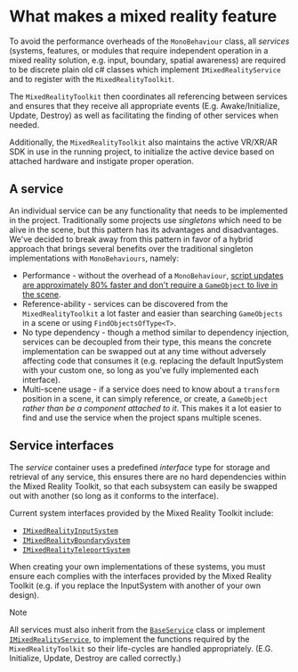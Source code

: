 # What makes a mixed reality feature

To avoid the performance overheads of the `MonoBehaviour` class, all *services* (systems, features, or modules that require independent operation in a mixed reality solution, e.g. input, boundary, spatial awareness) are required to be discrete plain old c# classes which implement `IMixedRealityService` and to register with the `MixedRealityToolkit`.

The `MixedRealityToolkit` then coordinates all referencing between services and ensures that they receive all appropriate events (E.g. Awake/Initialize, Update, Destroy) as well as facilitating the finding of other services when needed.

Additionally, the `MixedRealityToolkit` also maintains the active VR/XR/AR SDK in use in the running project, to initialize the active device based on attached hardware and instigate proper operation.

## A service

An individual service can be any functionality that needs to be implemented in the project. Traditionally some projects use *singletons* which need to be alive in the scene, but this pattern has its advantages and disadvantages. We've decided to break away from this pattern in favor of a hybrid approach that brings several benefits over the traditional singleton implementations with `MonoBehaviours`, namely:

* Performance - without the overhead of a `MonoBehaviour`, [script updates are approximately 80% faster and don't require a `GameObject` to live in the scene](https://blogs.unity3d.com/2015/12/23/1k-update-calls/).
* Reference-ability - services can be discovered from the `MixedRealityToolkit` a lot faster and easier than searching `GameObjects` in a scene or using `FindObjectsOfType<T>`.
* No type dependency - though a method similar to dependency injection, services can be decoupled from their type, this means the concrete implementation can be swapped out at any time without adversely affecting code that consumes it (e.g. replacing the default InputSystem with your custom one, so long as you've fully implemented each interface).
* Multi-scene usage - if a service does need to know about a `transform` position in a scene, it can simply reference, or create, a `GameObject` _rather than be a component attached to it_. This makes it a lot easier to find and use the service when the project spans multiple scenes.

## Service interfaces

The *service* container uses a predefined *interface* type for storage and retrieval of any service, this ensures there are no hard dependencies within the Mixed Reality Toolkit, so that each subsystem can easily be swapped out with another (so long as it conforms to the interface).

Current system interfaces provided by the Mixed Reality Toolkit include:

* [`IMixedRealityInputSystem`](xref:Microsoft.MixedReality.Toolkit.Input.IMixedRealityInputSystem)
* [`IMixedRealityBoundarySystem`](xref:Microsoft.MixedReality.Toolkit.Boundary.IMixedRealityBoundarySystem)
* [`IMixedRealityTeleportSystem`](xref:Microsoft.MixedReality.Toolkit.Teleport.IMixedRealityTeleportSystem)

When creating your own implementations of these systems, you must ensure each complies with the interfaces provided by the Mixed Reality Toolkit (e.g. if you replace the InputSystem with another of your own design).

> [!NOTE]
> All services must also inherit from the [`BaseService`](xref:Microsoft.MixedReality.Toolkit.BaseService) class or implement [`IMixedRealityService`](xref:Microsoft.MixedReality.Toolkit.IMixedRealityService), to implement the functions required by the `MixedRealityToolkit` so their life-cycles are handled appropriately. (E.G. Initialize, Update, Destroy are called correctly.)
